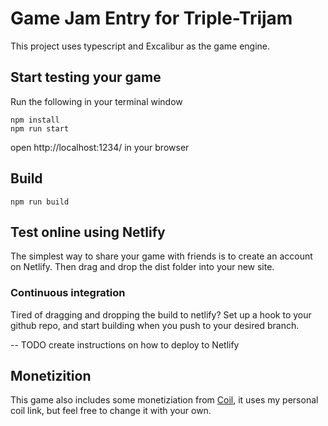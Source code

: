 # Game Jam Entry for Triple-Trijam

This project uses typescript and Excalibur as the game engine.

## Start testing your game

Run the following in your terminal window

```
npm install
npm run start
```

open http://localhost:1234/ in your browser

## Build

```
npm run build
```

## Test online using Netlify

The simplest way to share your game with friends is to create an account on Netlify.
Then drag and drop the dist folder into your new site.

### Continuous integration

Tired of dragging and dropping the build to netlify?
Set up a hook to your github repo, and start building when you push to your desired branch.

-- TODO create instructions on how to deploy to Netlify

## Monetizition

This game also includes some monetiziation from [Coil](https://coil.com/about), it uses my personal coil link,
but feel free to change it with your own.
